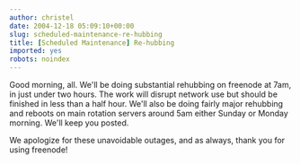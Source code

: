 ```yaml
---
author: christel
date: 2004-12-18 05:09:10+00:00
slug: scheduled-maintenance-re-hubbing
title: [Scheduled Maintenance] Re-hubbing
imported: yes
robots: noindex
---
```

Good morning, all. We'll be doing substantial rehubbing on freenode at 7am, in just under two hours. The work will disrupt network use but should be finished in less than a half hour.  We'll also be doing fairly major rehubbing and reboots on main rotation servers around 5am either Sunday or Monday morning.  We'll keep you posted.

We apologize for these unavoidable outages, and as always, thank you for using freenode!
